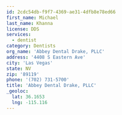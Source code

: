```yaml
---
id: 2cdc54db-f9f7-4369-ae31-4dfb8e78ed66
first_name: Michael
last_name: Khanna
license: DDS
services:
  - dentist
category: Dentists
org_name: 'Abbey Dental Drake, PLLC'
address: '4408 S Eastern Ave'
city: 'Las Vegas'
state: NV
zip: '89119'
phone: '(702) 731-5700'
title: 'Abbey Dental Drake, PLLC'
_geoloc:
  lat: 36.1653
  lng: -115.116
---
```

